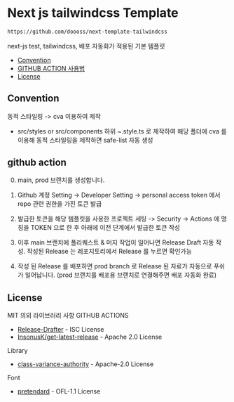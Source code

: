 # Next js tailwindcss Template


```zsh
https://github.com/doooss/next-template-tailwindcss
```

next-js test, tailwindcss, 배포 자동화가 적용된 기본 템플릿

- [Convention](#convention)
- [GITHUB ACTION 사용법](#github-action)
- [License](#license)

## Convention

동적 스타일링 -> cva 이용하여 제작

- src/styles or src/components 하위 ~.style.ts 로 제작하여 해당 폴더에 cva 를 이용해 동적 스타일링을 제작하면 safe-list 자동 생성

## github action

0. main, prod 브랜치를 생성합니다.

1. Github 계정 Setting -> Developer Setting -> personal access token 에서 repo 관련 권한을 가진 토큰 발급

2. 발급한 토큰을 해당 템플릿을 사용한 프로젝트 세팅 -> Security -> Actions 에 명칭을 TOKEN 으로 한 후 아래에 이전 단계에서 발급한 토큰 작성

3. 이후 main 브랜치에 풀리퀘스트 & 머지 작업이 일어나면 Release Draft 자동 작성. 작성된 Release 는 레포지토리에서 Release 를 누르면 확인가능

4. 작성 된 Release 를 배포하면 prod branch 로 Release 된 자료가 자동으로 푸쉬가 일어납니다. (prod 브랜치를 배포용 브랜치로 연결해주면 배포 자동화 완료)

## License

MIT 의외 라이브러리 사항
GITHUB ACTIONS

- [Release-Drafter](https://github.com/release-drafter/release-drafter) - ISC License
- [InsonusK/get-latest-release](https://github.com/InsonusK/get-latest-release) - Apache 2.0 License

Library

- [class-variance-authority](https://github.com/joe-bell/cva) - Apache-2.0 License

Font

- [pretendard](https://github.com/orioncactus/pretendard) - OFL-1.1 License
